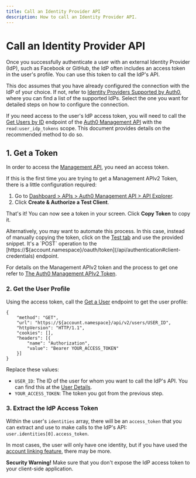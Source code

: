 ```yaml
---
title: Call an Identity Provider API
description: How to call an Identity Provider API.
---
```


# Call an Identity Provider API

Once you successfully authenticate a user with an external Identity Provider (IdP), such as Facebook or GitHub, the IdP often includes an access token in the user's profile. You can use this token to call the IdP's API.

<div class="alert alert-info">
  This doc assumes that you have already configured the connection with the IdP of your choice. If not, refer to <a href="/identityproviders">Identity Providers Supported by Auth0</a>, where you can find a list of the supported IdPs. Select the one you want for detailed steps on how to configure the connection.
</div>

If you need access to the user's IdP access token, you will need to call the [Get Users by ID](/api/management/v2#!/Users/get_users_by_id) endpoint of the [Auth0 Management API](/api/management/v2) with the `read:user_idp_tokens` scope. This document provides details on the recommended method to do so.

## 1. Get a Token

In order to access the [Management API](/api/management/v2), you need an access token. 

If this is the first time you are trying to get a Management APIv2 Token, there is a little configuration required:
1. Go to [Dashboard > APIs > Auth0 Management API > API Explorer](${manage_url}/#/apis/management/explorer).
2. Click __Create & Authorize a Test Client__.

That's it! You can now see a token in your screen. Click __Copy Token__ to copy it.

Alternatively, you may want to automate this process. In this case, instead of manually copying the token, click on the [Test tab](${manage_url}/#/apis/management/test) and use the provided snippet. It's a `POST` operation to the [https://${account.namespace}/oauth/token](/api/authentication#client-credentials) endpoint.

<div class="alert alert-info">
  For details on the Management APIv2 token and the process to get one refer to <a href="/api/management/v2/tokens">The Auth0 Management APIv2 Token</a>.
</div>

### 2. Get the User Profile

Using the access token, call the [Get a User](/api/management/v2#!/Users/get_users_by_id) endpoint to get the user profile:

```har
{
    "method": "GET",
    "url": "https://${account.namespace}/api/v2/users/USER_ID",
    "httpVersion": "HTTP/1.1",
    "cookies": [],
    "headers": [{
        "name": "Authorization",
        "value": "Bearer YOUR_ACCESS_TOKEN"
    }]
}
```

Replace these values:
- `USER_ID`: The ID of the user for whom you want to call the IdP's API. You can find this at the [User Details](${manage_url}/#/users/).
- `YOUR_ACCESS_TOKEN`: The token you got from the previous step.


### 3. Extract the IdP Access Token

Within the user's `identities` array, there will be an `access_token` that you can extract and use to make calls to the IdP's API: `user.identities[0].access_token`.

In most cases, the user will only have one identity, but if you have used the [account linking feature](/link-accounts), there may be more.

<div class="alert alert-warning">
  <strong>Security Warning!</strong> Make sure that you don't expose the IdP access token to your client-side application.
</div>